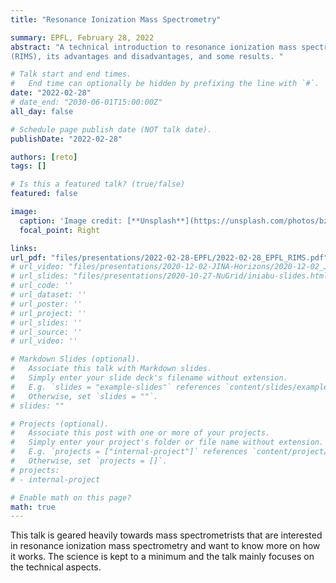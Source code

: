 ```yaml
---
title: "Resonance Ionization Mass Spectrometry"

summary: EPFL, February 28, 2022
abstract: "A technical introduction to resonance ionization mass spectrometry
(RIMS), its advantages and disadvantages, and some results. "

# Talk start and end times.
#   End time can optionally be hidden by prefixing the line with `#`.
date: "2022-02-28"
# date_end: "2030-06-01T15:00:00Z"
all_day: false

# Schedule page publish date (NOT talk date).
publishDate: "2022-02-28"

authors: [reto]
tags: []

# Is this a featured talk? (true/false)
featured: false

image:
  caption: 'Image credit: [**Unsplash**](https://unsplash.com/photos/bzdhc5b3Bxs)'
  focal_point: Right

links:
url_pdf: "files/presentations/2022-02-28-EPFL/2022-02-28_EPFL_RIMS.pdf"
# url_video: "files/presentations/2020-12-02-JINA-Horizons/2020-12-02_JINA_Horizons.pdf"
# url_slides: "files/presentations/2020-10-27-NuGrid/iniabu-slides.html"
# url_code: ''
# url_dataset: ''
# url_poster: ''
# url_project: ''
# url_slides: ''
# url_source: ''
# url_video: ''

# Markdown Slides (optional).
#   Associate this talk with Markdown slides.
#   Simply enter your slide deck's filename without extension.
#   E.g. `slides = "example-slides"` references `content/slides/example-slides.md`.
#   Otherwise, set `slides = ""`.
# slides: ""

# Projects (optional).
#   Associate this post with one or more of your projects.
#   Simply enter your project's folder or file name without extension.
#   E.g. `projects = ["internal-project"]` references `content/project/deep-learning/index.md`.
#   Otherwise, set `projects = []`.
# projects:
# - internal-project

# Enable math on this page?
math: true
---
```


This talk is geared heavily towards mass spectrometrists that are interested
in resonance ionization mass spectrometry and want to know more on how
it works. The science is kept to a minimum and the talk mainly focuses on 
the technical aspects.

